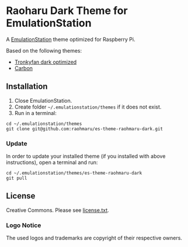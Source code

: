 # Raoharu Dark Theme for EmulationStation
A [EmulationStation](https://github.com/Aloshi/EmulationStation) theme optimized for Raspberry Pi.

Based on the following themes:
- [Tronkyfan dark optimized](https://github.com/HerbFargus/es-theme-tronkyfran/tree/dark-optimized)
- [Carbon](https://github.com/RetroPie/es-theme-carbon)

## Installation
1. Close EmulationStation.
2. Create folder `~/.emulationstation/themes` if it does not exist.
3. Run in a terminal:
```
cd ~/.emulationstation/themes
git clone git@github.com:raohmaru/es-theme-raohmaru-dark.git
```

### Update
In order to update your installed theme (if you installed with above instructions), open a terminal and run:
```
cd ~/.emulationstation/themes/es-theme-raohmaru-dark
git pull
```

## License
Creative Commons. Please see [license.txt](license.txt).

### Logo Notice
The used logos and trademarks are copyright of their respective owners.